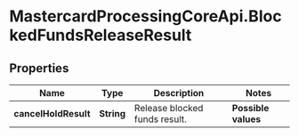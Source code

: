 # MastercardProcessingCoreApi.BlockedFundsReleaseResult

## Properties

Name | Type | Description | Notes
------------ | ------------- | ------------- | -------------
**cancelHoldResult** | **String** | Release blocked funds result.  | **Possible values**      | **Description**                       | |------------------------- |-------------------------------------- | | RELEASE_FUNDS_PERFORMED  | When blocked funds were released      | | RELEASE_FUNDS_FAILURE    | When blocked funds were not released  |  | [optional] 



